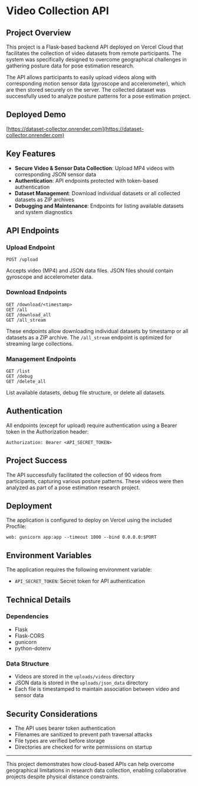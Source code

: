 # Video Collection API

## Project Overview

This project is a Flask-based backend API deployed on Vercel Cloud that facilitates the collection of video datasets from remote participants. The system was specifically designed to overcome geographical challenges in gathering posture data for pose estimation research.

The API allows participants to easily upload videos along with corresponding motion sensor data (gyroscope and accelerometer), which are then stored securely on the server. The collected dataset was successfully used to analyze posture patterns for a pose estimation project.

## Deployed Demo
[https://dataset-collector.onrender.com](https://dataset-collector.onrender.com)

## Key Features

- **Secure Video & Sensor Data Collection**: Upload MP4 videos with corresponding JSON sensor data
- **Authentication**: API endpoints protected with token-based authentication
- **Dataset Management**: Download individual datasets or all collected datasets as ZIP archives
- **Debugging and Maintenance**: Endpoints for listing available datasets and system diagnostics

## API Endpoints

### Upload Endpoint
```
POST /upload
```
Accepts video (MP4) and JSON data files. JSON files should contain gyroscope and accelerometer data.

### Download Endpoints
```
GET /download/<timestamp>
GET /all
GET /download_all
GET /all_stream
```
These endpoints allow downloading individual datasets by timestamp or all datasets as a ZIP archive. The `/all_stream` endpoint is optimized for streaming large collections.

### Management Endpoints
```
GET /list
GET /debug
GET /delete_all
```
List available datasets, debug file structure, or delete all datasets.

## Authentication

All endpoints (except for upload) require authentication using a Bearer token in the Authorization header:
```
Authorization: Bearer <API_SECRET_TOKEN>
```

## Project Success

The API successfully facilitated the collection of 90 videos from participants, capturing various posture patterns. These videos were then analyzed as part of a pose estimation research project.

## Deployment

The application is configured to deploy on Vercel using the included Procfile:
```
web: gunicorn app:app --timeout 1000 --bind 0.0.0.0:$PORT
```

## Environment Variables

The application requires the following environment variable:
- `API_SECRET_TOKEN`: Secret token for API authentication

## Technical Details

### Dependencies
- Flask
- Flask-CORS
- gunicorn
- python-dotenv

### Data Structure
- Videos are stored in the `uploads/videos` directory
- JSON data is stored in the `uploads/json_data` directory
- Each file is timestamped to maintain association between video and sensor data

## Security Considerations

- The API uses bearer token authentication
- Filenames are sanitized to prevent path traversal attacks
- File types are verified before storage
- Directories are checked for write permissions on startup

---

This project demonstrates how cloud-based APIs can help overcome geographical limitations in research data collection, enabling collaborative projects despite physical distance constraints.
